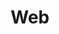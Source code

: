 ---
layout: tag-list
type: tag
title: Web
slug: web
category: study
sidebar: true
order: 1
description: >
   Web study
---